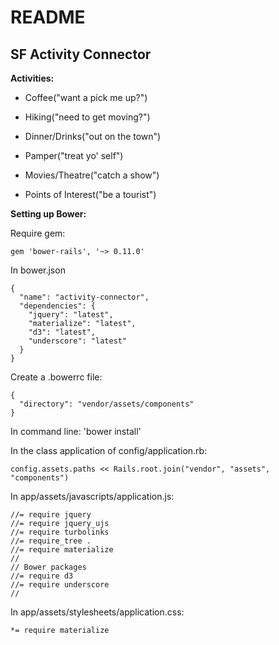# README

## SF Activity Connector

**Activities:**

* Coffee("want a pick me up?")

* Hiking("need to get moving?")

* Dinner/Drinks("out on the town")

* Pamper("treat yo' self")

* Movies/Theatre("catch a show")

* Points of Interest("be a tourist")




**Setting up Bower:**

Require gem:

```
gem 'bower-rails', '~> 0.11.0'
```


In bower.json

``` 
{
  "name": "activity-connector",
  "dependencies": {
    "jquery": "latest",
    "materialize": "latest",
    "d3": "latest",
    "underscore": "latest"
  }
}
```


Create a .bowerrc file:

```
{
  "directory": "vendor/assets/components"
}
```


In command line: 'bower install'


In the class application of config/application.rb:

```
config.assets.paths << Rails.root.join("vendor", "assets", "components")
```


In app/assets/javascripts/application.js:

```
//= require jquery
//= require jquery_ujs
//= require turbolinks
//= require_tree .
//= require materialize
//
// Bower packages
//= require d3
//= require underscore
//
```


In app/assets/stylesheets/application.css:

```
*= require materialize
```



